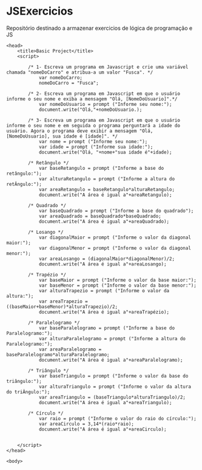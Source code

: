 # JSExercicios
Repositório destinado a armazenar exercicios de lógica de programação e JS


<html>

	<head>
		<title>Basic Project</title>
		<script>

            /* 1- Escreva um programa em Javascript e crie uma variável chamada "nomeDoCarro" e atribua-a um valor "Fusca". */
                var nomeDoCarro;
                nomeDoCarro = "Fusca";

            /* 2- Escreva um programa em Javascript em que o usuário informe o seu nome e exiba a mensagem "Olá, [NomeDoUsuario]".*/
                var nomeDoUsuario = prompt ("Informe seu nome:");
                document.write("Olá,"+nomeDoUsuario.);

            /* 3- Escreva um programa em Javascript em que o usuário informe o seu nome e em seguida o programa perguntará a idade do usuário. Agora o programa deve exibir a mensagem "Olá, [NomeDoUsuario], sua idade é [idade]". */
                var nome = prompt ("Informe seu nome:");
                var idade = prompt ("Informe sua idade:");
                document.write("Olá, "+nome+"sua idade é"+idade);

            /* Retângulo */
                var baseRetangulo = prompt ("Informe a base do retângulo:");
                var alturaRetangulo = prompt ("Informe a altura do retÂngulo:");
                var areaRetangulo = baseRetangulo*alturaRetangulo;
                document.write("A área é igual a"+areaRetangulo);

            /* Quadrado */
                var baseQuadrado = prompt ("Informe a base do quadrado");
                var areaQuadrado = baseQuadrado*baseQuadrado;
                document.write("A área é igual a"+areaQuadrado);

            /* Losango */
                var diagonalMaior = prompt ("Informe o valor da diagonal maior:");
                var diagonalMenor = prompt ("Informe o valor da diagonal menor:");
                var areaLosango = (diagonalMaior*diagonalMenor)/2;
                document.write("A área é igual a"+areaLosango);

            /* Trapézio */
                var baseMaior = prompt ("Informe o valor da base maior:");
                var baseMenor = prompt ("Informe o valor da base menor:");
                var alturaTrapezio = prompt ("Informe o valor da altura:");
                var areaTrapezio = ((baseMaior+baseMenor)*alturaTrapezio)/2;
                document.write("A área é igual a"+areaTrapézio);

            /* Paralelogramo */
                var baseParalelogramo = prompt ("Informe a base do Paralelogramo:");
                var alturaParalelogramo = prompt ("Informe a altura do Paralelogramo:");
                var areaParalelogramo = baseParalelogramo*alturaParalelogramo;
                document.write("A área é igual a"+areaParalelogramo);

            /* Triângulo */
                var baseTriangulo = prompt ("Informe o valor da base do triângulo:");
                var alturaTriangulo = prompt ("Informe o valor da altura do triÂngulo:");
                var areaTriangulo = (baseTriangulo*alturaTriangulo)/2;
                document.write("A área é igual a"+areaTriangulo);

            /* Círculo */
                var raio = prompt ("Informe o valor do raio do círculo:");
                var areaCirculo = 3,14*(raio*raio);
                document.write("A área é igual a"+areaCirculo);


		</script>
	</head>

	<body>
